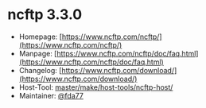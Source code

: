 # ncftp 3.3.0
 - Homepage: [https://www.ncftp.com/ncftp/](https://www.ncftp.com/ncftp/)
 - Manpage: [https://www.ncftp.com/ncftp/doc/faq.html](https://www.ncftp.com/ncftp/doc/faq.html)
 - Changelog: [https://www.ncftp.com/download/](https://www.ncftp.com/download/)
 - Host-Tool: [master/make/host-tools/ncftp-host/](https://github.com/Freetz-NG/freetz-ng/tree/master/make/host-tools/ncftp-host/)
 - Maintainer: [@fda77](https://github.com/fda77)

